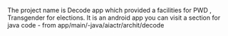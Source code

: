 The project name is Decode app which provided a facilities for PWD , Transgender for elections. 
It is an android app you can visit a section for java code -  from app/main/-java/aiactr/archit/decode
